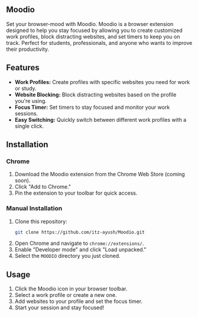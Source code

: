 ## **Moodio**
Set your browser-mood with Moodio.
Moodio is a browser extension designed to help you stay focused by allowing you to create customized work profiles, block distracting websites, and set timers to keep you on track. Perfect for students, professionals, and anyone who wants to improve their productivity.
## Features
- **Work Profiles:** Create profiles with specific websites you need for work or study.
- **Website Blocking:** Block distracting websites based on the profile you're using.
- **Focus Timer:** Set timers to stay focused and monitor your work sessions.
- **Easy Switching:** Quickly switch between different work profiles with a single click.
## **Installation**
### Chrome
1. Download the Moodio extension from the Chrome Web Store (coming soon).
2. Click "Add to Chrome."
3. Pin the extension to your toolbar for quick access.
### Manual Installation
1. Clone this repository:
   ```bash
   git clone https://github.com/itz-ayush/Moodio.git
   ```
2. Open Chrome and navigate to `chrome://extensions/`.
3. Enable "Developer mode" and click "Load unpacked."
4. Select the `MOODIO` directory you just cloned.
## **Usage**
1. Click the Moodio icon in your browser toolbar.
2. Select a work profile or create a new one.
3. Add websites to your profile and set the focus timer.
4. Start your session and stay focused!

